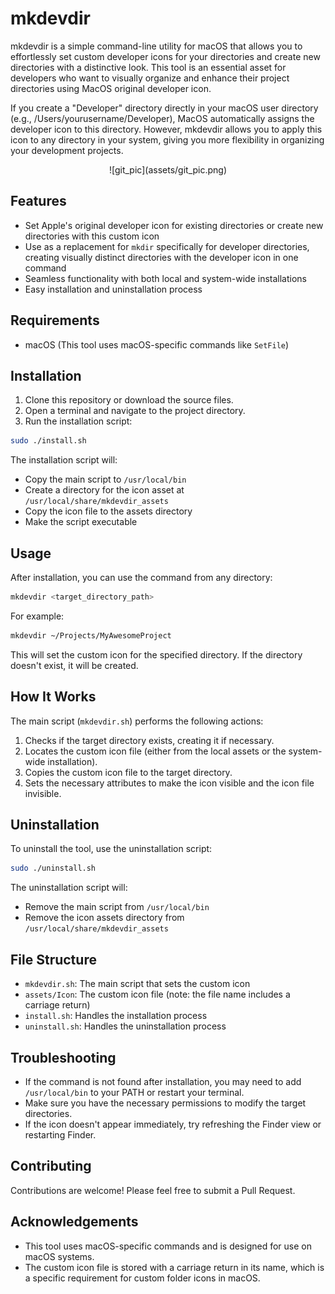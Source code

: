 # mkdevdir

mkdevdir is a simple command-line utility for macOS that allows you to effortlessly set custom developer icons for your directories and create new directories with a distinctive look. This tool is an essential asset for developers who want to visually organize and enhance their project directories using MacOS original developer icon.

If you create a "Developer" directory directly in your macOS user directory (e.g., /Users/yourusername/Developer), MacOS automatically assigns the developer icon to this directory. However, mkdevdir allows you to apply this icon to any directory in your system, giving you more flexibility in organizing your development projects.

<p align="center">
![git_pic](assets/git_pic.png)
</p>

## Features

- Set Apple's original developer icon for existing directories or create new directories with this custom icon
- Use as a replacement for `mkdir` specifically for developer directories, creating visually distinct directories with the developer icon in one command
- Seamless functionality with both local and system-wide installations
- Easy installation and uninstallation process

## Requirements

- macOS (This tool uses macOS-specific commands like `SetFile`)

## Installation

1. Clone this repository or download the source files.
2. Open a terminal and navigate to the project directory.
3. Run the installation script:

```bash
sudo ./install.sh
```

The installation script will:
- Copy the main script to `/usr/local/bin`
- Create a directory for the icon asset at `/usr/local/share/mkdevdir_assets`
- Copy the icon file to the assets directory
- Make the script executable

## Usage

After installation, you can use the command from any directory:

```bash
mkdevdir <target_directory_path>
```

For example:

```bash
mkdevdir ~/Projects/MyAwesomeProject
```

This will set the custom icon for the specified directory. If the directory doesn't exist, it will be created.

## How It Works

The main script (`mkdevdir.sh`) performs the following actions:

1. Checks if the target directory exists, creating it if necessary.
2. Locates the custom icon file (either from the local assets or the system-wide installation).
3. Copies the custom icon file to the target directory.
4. Sets the necessary attributes to make the icon visible and the icon file invisible.

## Uninstallation

To uninstall the tool, use the uninstallation script:

```bash
sudo ./uninstall.sh
```

The uninstallation script will:
- Remove the main script from `/usr/local/bin`
- Remove the icon assets directory from `/usr/local/share/mkdevdir_assets`

## File Structure

- `mkdevdir.sh`: The main script that sets the custom icon
- `assets/Icon`: The custom icon file (note: the file name includes a carriage return)
- `install.sh`: Handles the installation process
- `uninstall.sh`: Handles the uninstallation process

## Troubleshooting

- If the command is not found after installation, you may need to add `/usr/local/bin` to your PATH or restart your terminal.
- Make sure you have the necessary permissions to modify the target directories.
- If the icon doesn't appear immediately, try refreshing the Finder view or restarting Finder.

## Contributing

Contributions are welcome! Please feel free to submit a Pull Request.

## Acknowledgements

- This tool uses macOS-specific commands and is designed for use on macOS systems.
- The custom icon file is stored with a carriage return in its name, which is a specific requirement for custom folder icons in macOS.
